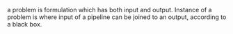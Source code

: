 a problem is formulation which has both input and output. Instance of a problem is where input of a pipeline can be joined to an output, according to a black box.